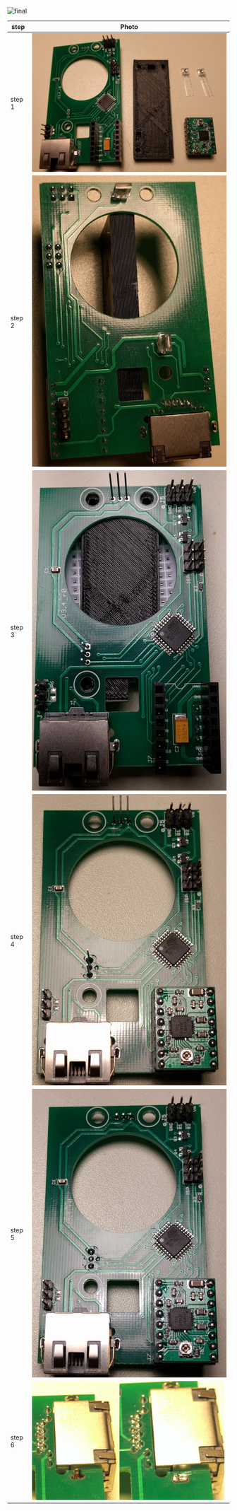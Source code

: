![final](OD_PCB_s5.jpg)

| step | Photo |
| ---- | ----- |
| step 1 | ![p1](img/OD_PCB_s1.jpg) |
| step 2 | ![p1](img/OD_PCB_s2.jpg) |
| step 3 | ![p1](img/OD_PCB_s3.jpg) |
| step 4 | ![p1](img/OD_PCB_s4.jpg) |
| step 5 | ![p1](img/OD_PCB_s5.jpg) |
| step 6 | ![p1](img/OD_PCB_s6.jpg) |

